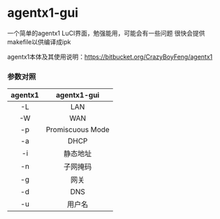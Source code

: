 # agentx1-gui

一个简单的agentx1 LuCI界面，勉强能用，可能会有一些问题
很快会提供makefile以供编译成ipk

agentx1本体及其使用说明：<https://bitbucket.org/CrazyBoyFeng/agentx1>

### 参数对照
| agentx1 | agentx1-gui |
|:---:|:---:|
| -L | LAN |
| -W | WAN |
| -p | Promiscuous Mode |
| -a | DHCP |
| -i | 静态地址 |
| -n | 子网掩码 |
| -g | 网关 |
| -d | DNS |
| -u | 用户名 |
